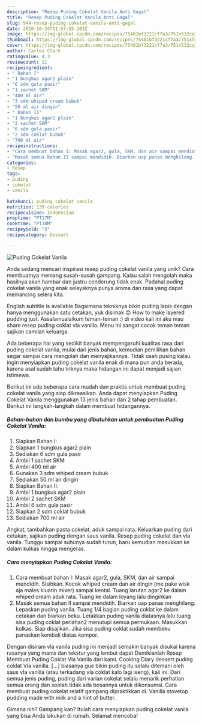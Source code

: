 ```yaml
---
description: "Resep Puding Cokelat Vanila Anti Gagal"
title: "Resep Puding Cokelat Vanila Anti Gagal"
slug: 944-resep-puding-cokelat-vanila-anti-gagal
date: 2020-10-24T11:57:55.103Z
image: https://img-global.cpcdn.com/recipes/75401bf3221cf7a3/751x532cq70/puding-cokelat-vanila-foto-resep-utama.jpg
thumbnail: https://img-global.cpcdn.com/recipes/75401bf3221cf7a3/751x532cq70/puding-cokelat-vanila-foto-resep-utama.jpg
cover: https://img-global.cpcdn.com/recipes/75401bf3221cf7a3/751x532cq70/puding-cokelat-vanila-foto-resep-utama.jpg
author: Carlos Clark
ratingvalue: 4.3
reviewcount: 11
recipeingredient:
- " Bahan I"
- "1 bungkus agar2 plain"
- "6 sdm gula pasir"
- "1 sachet SKM"
- "400 ml air"
- "3 sdm whiped cream bubuk"
- "50 ml air dingin"
- " Bahan II"
- "1 bungkus agar2 plain"
- "2 sachet SKM"
- "6 sdm gula pasir"
- "2 sdm coklat bubuk"
- "700 ml air"
recipeinstructions:
- "Cara membuat bahan I: Masak agar2, gula, SKM, dan air sampai mendidih. Sisihkan. Kocok whiped cream dan air dingin (me pake wisk aja males kluarin mixer) sampai kental. Tuang larutan agar2 ke dalam whiped cream aduk rata. Tuang ke dalam loyang lalu dinginkan"
- "Masak semua bahan II sampai mendidih. Biarkan uap panas menghilang. Lepaskan puding vanila. Tuang 1/4 bagian puding coklat ke dalam cetakan dan biarkan beku. Letakkan puding vanila diatasnya lalu tuang sisa puding coklat perlahan2 menutupi semua permukaan. Masukkan kulkas. Siap disajikan. Jika sisa puding coklat sudah membeku panaskan kembali diatas kompor."
categories:
- Resep
tags:
- puding
- cokelat
- vanila

katakunci: puding cokelat vanila 
nutrition: 139 calories
recipecuisine: Indonesian
preptime: "PT17M"
cooktime: "PT38M"
recipeyield: "3"
recipecategory: Dessert

---
```



![Puding Cokelat Vanila](https://img-global.cpcdn.com/recipes/75401bf3221cf7a3/751x532cq70/puding-cokelat-vanila-foto-resep-utama.jpg)

Anda sedang mencari inspirasi resep puding cokelat vanila yang unik? Cara membuatnya memang susah-susah gampang. Kalau salah mengolah maka hasilnya akan hambar dan justru cenderung tidak enak. Padahal puding cokelat vanila yang enak selayaknya punya aroma dan rasa yang dapat memancing selera kita.

English subtitle is available Bagaimana tekniknya bikin puding lapis dengan hanya menggunakan satu cetakan, yuk disimak 😊 How to make layered pudding just. Assalamualaikum teman-teman :) di video kali ini aku mau share resep puding coklat vla vanilla. Menu ini sangat cocok teman teman sajikan camilan keluarga.

Ada beberapa hal yang sedikit banyak mempengaruhi kualitas rasa dari puding cokelat vanila, mulai dari jenis bahan, kemudian pemilihan bahan segar sampai cara mengolah dan menyajikannya. Tidak usah pusing kalau ingin menyiapkan puding cokelat vanila enak di mana pun anda berada, karena asal sudah tahu triknya maka hidangan ini dapat menjadi sajian istimewa.


Berikut ini ada beberapa cara mudah dan praktis untuk membuat puding cokelat vanila yang siap dikreasikan. Anda dapat menyiapkan Puding Cokelat Vanila menggunakan 13 jenis bahan dan 2 tahap pembuatan. Berikut ini langkah-langkah dalam membuat hidangannya.

<!--inarticleads1-->

##### Bahan-bahan dan bumbu yang dibutuhkan untuk pembuatan Puding Cokelat Vanila:

1. Siapkan  Bahan I:
1. Siapkan 1 bungkus agar2 plain
1. Sediakan 6 sdm gula pasir
1. Ambil 1 sachet SKM
1. Ambil 400 ml air
1. Gunakan 3 sdm whiped cream bubuk
1. Sediakan 50 ml air dingin
1. Siapkan  Bahan II:
1. Ambil 1 bungkus agar2 plain
1. Ambil 2 sachet SKM
1. Ambil 6 sdm gula pasir
1. Siapkan 2 sdm coklat bubuk
1. Sediakan 700 ml air


Angkat, tambahkan pasta cokelat, aduk sampai rata. Keluarkan puding dari cetakan, sajikan puding dengan saus vanila. Resep puding cokelat dan vla vanila. Tunggu sampai suhunya sudah turun, baru kemudian masukkan ke dalam kulkas hingga mengeras. 

<!--inarticleads2-->

##### Cara menyiapkan Puding Cokelat Vanila:

1. Cara membuat bahan I: Masak agar2, gula, SKM, dan air sampai mendidih. Sisihkan. Kocok whiped cream dan air dingin (me pake wisk aja males kluarin mixer) sampai kental. Tuang larutan agar2 ke dalam whiped cream aduk rata. Tuang ke dalam loyang lalu dinginkan
1. Masak semua bahan II sampai mendidih. Biarkan uap panas menghilang. Lepaskan puding vanila. Tuang 1/4 bagian puding coklat ke dalam cetakan dan biarkan beku. Letakkan puding vanila diatasnya lalu tuang sisa puding coklat perlahan2 menutupi semua permukaan. Masukkan kulkas. Siap disajikan. Jika sisa puding coklat sudah membeku panaskan kembali diatas kompor.


Dengan disiram vla vanila puding ini menjadi semakin banyak disukai karena rasanya yang manis dan tekstur yang lembut dapat Demikianlah Resep Membuat Puding Coklat Vla Vanila dari kami. Cooking Diary dessert puding coklat Vla vanilla. […] biasanya gue bikin puding itu selalu ditemani oleh saus vla vanilla (atau terkadang vla coklat kalo lagi iseng), kali ini. Dari semua jenis puding, puding dari varian cokelat selalu menarik perhatian semua orang dan seolah tidak ada bosannya untuk dikonsumsi. Cara membuat puding cokelat relatif gampang dipraktikkan di. Vanilla stovetop pudding made with milk and a hint of butter. 

Gimana nih? Gampang kan? Itulah cara menyiapkan puding cokelat vanila yang bisa Anda lakukan di rumah. Selamat mencoba!
